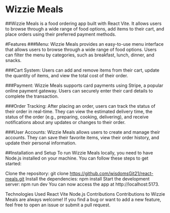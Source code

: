 # Wizzie Meals
##Wizzie Meals is a food ordering app built with React Vite. It allows users to browse through a wide range of food options, add items to their cart, and place orders using their preferred payment methods.

#Features
###Menu: 
Wizzie Meals provides an easy-to-use menu interface that allows users to browse through a wide range of food options. Users can filter the menu by categories, such as breakfast, lunch, dinner, and snacks.

###Cart System: 
Users can add and remove items from their cart, update the quantity of items, and view the total cost of their order.

###Payment: 
Wizzie Meals supports card payments using Stripe, a popular online payment gateway. Users can securely enter their card details to complete the transaction.

###Order Tracking:
After placing an order, users can track the status of their order in real-time. They can view the estimated delivery time, the status of the order (e.g., preparing, cooking, delivering), and receive notifications about any updates or changes to their order.

###User Accounts:
Wizzie Meals allows users to create and manage their accounts. They can save their favorite items, view their order history, and update their personal information.

##Installation and Setup
To run Wizzie Meals locally, you need to have Node.js installed on your machine. You can follow these steps to get started:

Clone the repository: git clone https://github.com/wisdomsGit21/react-meals.git
Install the dependencies: npm install
Start the development server: npm run dev
You can now access the app at http://localhost:5173.

Technologies Used
React
Vite
Node.js
Contributions
Contributions to Wizzie Meals are always welcome! If you find a bug or want to add a new feature, feel free to open an issue or submit a pull request.
